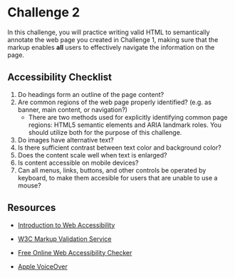 # Challenge 2

In this challenge, you will practice writing valid HTML to semantically annotate the web page you created in Challenge 1, making sure that the markup enables **all** users to effectively navigate the information on the page.


## Accessibility Checklist

1. Do headings form an outline of the page content?
2. Are common regions of the web page properly identified? (e.g. as banner, main content, or navigation?)
    - There are two methods used for explicitly identifying common page regions: HTML5 semantic elements and ARIA landmark roles. You should utilize both for the purpose of this challenge. 
3. Do images have alternative text?
4. Is there sufficient contrast between text color and background color?
5. Does the content scale well when text is enlarged?
6. Is content accessible on mobile devices?
7. Can all menus, links, buttons, and other controls be operated by keyboard, to make them accesible for users that are unable to use a mouse?


## Resources

- [Introduction to Web Accessibility](https://www.w3.org/WAI/fundamentals/accessibility-intro/)

- [W3C Markup Validation Service](https://validator.w3.org/)

- [Free Online Web Accessibility Checker](https://www.accessibilitychecker.org/)

- [Apple VoiceOver](https://support.apple.com/guide/voiceover-guide/welcome/web)